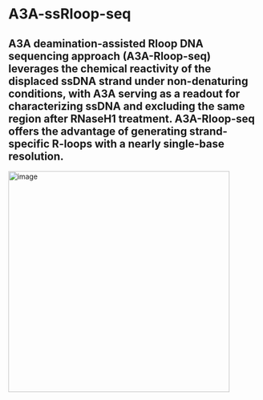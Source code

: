 # A3A-ssRloop-seq

## A3A deamination-assisted Rloop DNA sequencing approach (A3A-Rloop-seq) leverages the chemical reactivity of the displaced ssDNA strand under non-denaturing conditions, with A3A serving as a readout for characterizing ssDNA and excluding the same region after RNaseH1 treatment. A3A-Rloop-seq offers the advantage of generating strand-specific R-loops with a nearly single-base resolution.


<img width="441" alt="image" src="https://github.com/chufuyun/A3A-ssDNA-seq/assets/88359419/ee13cc88-b995-4970-ad52-e17da0f2c682">

